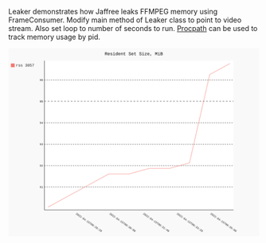 Leaker demonstrates how Jaffree leaks FFMPEG memory using FrameConsumer. Modify
main method of Leaker class to point to video stream. Also set loop to number of
seconds to run. [Procpath](https://pypi.org/project/Procpath) can be used to
track memory usage by pid.

![Leak](images/rss.svg)
